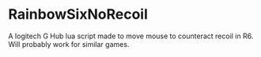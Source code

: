 # RainbowSixNoRecoil
A logitech G Hub lua script made to move mouse to counteract recoil in R6. Will probably work for similar games.
